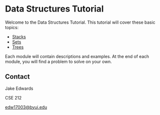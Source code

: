 # Data Structures Tutorial

Welcome to the Data Structures Tutorial. This tutorial will cover these basic topics:

- [Stacks](1-stacks.md)
- [Sets](2-sets.md)
- [Trees](3-trees.md)

Each module will contain descriptions and examples.  At the end of each module, you will find a problem to solve on your own.

## Contact

Jake Edwards

CSE 212

edw17003@byui.edu